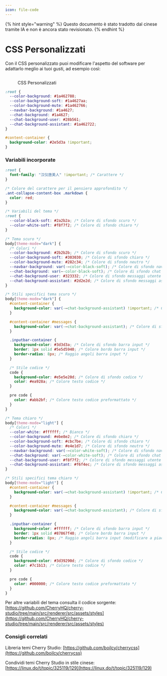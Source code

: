 ```yaml
---
icon: file-code
---
```


{% hint style="warning" %}
Questo documento è stato tradotto dal cinese tramite IA e non è ancora stato revisionato.
{% endhint %}

# CSS Personalizzati

Con il CSS personalizzato puoi modificare l'aspetto del software per adattarlo meglio ai tuoi gusti, ad esempio così:

<figure><img src="../../.gitbook/assets/telegram-cloud-photo-size-5-6311935435315724879-y.jpg" alt=""><figcaption><p>CSS Personalizzati</p></figcaption></figure>

```css
:root {
  --color-background: #1a462788;
  --color-background-soft: #1a4627aa;
  --color-background-mute: #1a462766;
  --navbar-background: #1a4627;
  --chat-background: #1a4627;
  --chat-background-user: #28b561;
  --chat-background-assistant: #1a462722;
}

#content-container {
  background-color: #2e5d3a !important;
}
```

### Variabili incorporate

```css
:root {
  font-family: "汉仪唐美人" !important; /* Carattere */
}

/* Colore del carattere per il pensiero approfondito */
.ant-collapse-content-box .markdown {
  color: red;
}

/* Variabili del tema */
:root {
  --color-black-soft: #2a2b2a; /* Colore di sfondo scuro */
  --color-white-soft: #f8f7f2; /* Colore di sfondo chiaro */
}

/* Tema scuro */
body[theme-mode="dark"] {
  /* Colori */
  --color-background: #2b2b2b; /* Colore di sfondo scuro */
  --color-background-soft: #303030; /* Colore di sfondo chiaro */
  --color-background-mute: #282c34; /* Colore di sfondo neutro */
  --navbar-background: var(-–color-black-soft); /* Colore di sfondo navbar */
  --chat-background: var(–-color-black-soft); /* Colore di sfondo chat */
  --chat-background-user: #323332; /* Colore di sfondo messaggi utente */
  --chat-background-assistant: #2d2e2d; /* Colore di sfondo messaggi assistente */
}

/* Stili specifici tema scuro */
body[theme-mode="dark"] {
  #content-container {
    background-color: var(-–chat-background-assistant) !important; /* Colore di sfondo contenitore */
  }

  #content-container #messages {
    background-color: var(-–chat-background-assistant); /* Colore di sfondo messaggi */
  }

  .inputbar-container {
    background-color: #3d3d3a; /* Colore di sfondo barra input */
    border: 1px solid #5e5d5940; /* Colore bordo barra input */
    border-radius: 8px; /* Raggio angoli barra input */
  }

  /* Stile codice */
  code {
    background-color: #e5e5e20d; /* Colore di sfondo codice */
    color: #ea928a; /* Colore testo codice */
  }

  pre code {
    color: #abb2bf; /* Colore testo codice preformattato */
  }
}

/* Tema chiaro */
body[theme-mode="light"] {
  /* Colori */
  --color-white: #ffffff; /* Bianco */
  --color-background: #ebe8e2; /* Colore di sfondo chiaro */
  --color-background-soft: #cbc7be; /* Colore di sfondo chiaro */
  --color-background-mute: #e4e1d7; /* Colore di sfondo neutro */
  --navbar-background: var(-–color-white-soft); /* Colore di sfondo navbar */
  --chat-background: var(-–color-white-soft); /* Colore di sfondo chat */
  --chat-background-user: #f8f7f2; /* Colore di sfondo messaggi utente */
  --chat-background-assistant: #f6f4ec; /* Colore di sfondo messaggi assistente */
}

/* Stili specifici tema chiaro */
body[theme-mode="light"] {
  #content-container {
    background-color: var(-–chat-background-assistant) !important; /* Colore di sfondo contenitore */
  }

  #content-container #messages {
    background-color: var(-–chat-background-assistant); /* Colore di sfondo messaggi */
  }

  .inputbar-container {
    background-color: #ffffff; /* Colore di sfondo barra input */
    border: 1px solid #87867f40; /* Colore bordo barra input */
    border-radius: 8px; /* Raggio angoli barra input (modificare a piacere) */
  }

  /* Stile codice */
  code {
    background-color: #3d39290d; /* Colore di sfondo codice */
    color: #7c1b13; /* Colore testo codice */
  }

  pre code {
    color: #000000; /* Colore testo codice preformattato */
  }
}
```

Per altre variabili del tema consulta il codice sorgente: [https://github.com/CherryHQ/cherry-studio/tree/main/src/renderer/src/assets/styles](https://github.com/CherryHQ/cherry-studio/tree/main/src/renderer/src/assets/styles)

### Consigli correlati

Libreria temi Cherry Studio: [https://github.com/boilcy/cherrycss](https://github.com/boilcy/cherrycss)

Condividi temi Cherry Studio in stile cinese: [https://linux.do/t/topic/325119/129](https://linux.do/t/topic/325119/129)